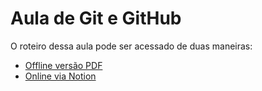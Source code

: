 # Aula de Git e GitHub

O roteiro dessa aula pode ser acessado de duas maneiras:
- [Offline versão PDF](./Aula_Git_e_GitHub.pdf)
- [Online via Notion](https://gcrsaldanha.notion.site/Aula-Git-e-GitHub-08c1a4b2f11d4e73ae972bad58eff252)
